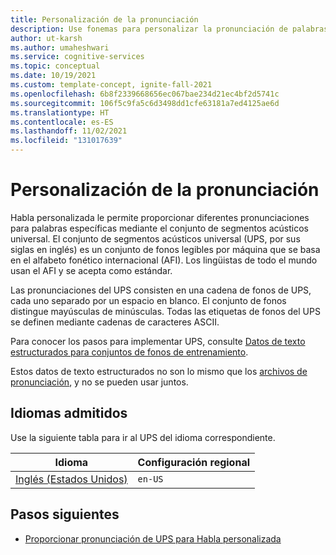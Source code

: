 ```yaml
---
title: Personalización de la pronunciación
description: Use fonemas para personalizar la pronunciación de palabras en la conversión de voz en texto.
author: ut-karsh
ms.author: umaheshwari
ms.service: cognitive-services
ms.topic: conceptual
ms.date: 10/19/2021
ms.custom: template-concept, ignite-fall-2021
ms.openlocfilehash: 6b8f2339668656ec067bae234d21ec4bf2d5741c
ms.sourcegitcommit: 106f5c9fa5c6d3498dd1cfe63181a7ed4125ae6d
ms.translationtype: HT
ms.contentlocale: es-ES
ms.lasthandoff: 11/02/2021
ms.locfileid: "131017639"
---
```

# <a name="customize-pronunciation"></a>Personalización de la pronunciación

Habla personalizada le permite proporcionar diferentes pronunciaciones para palabras específicas mediante el conjunto de segmentos acústicos universal. El conjunto de segmentos acústicos universal (UPS, por sus siglas en inglés) es un conjunto de fonos legibles por máquina que se basa en el alfabeto fonético internacional (AFI). Los lingüistas de todo el mundo usan el AFI y se acepta como estándar.

Las pronunciaciones del UPS consisten en una cadena de fonos de UPS, cada uno separado por un espacio en blanco. El conjunto de fonos distingue mayúsculas de minúsculas. Todas las etiquetas de fonos del UPS se definen mediante cadenas de caracteres ASCII.

Para conocer los pasos para implementar UPS, consulte [Datos de texto estructurados para conjuntos de fonos de entrenamiento](how-to-custom-speech-test-and-train.md#structured-text-data-for-training-public-preview).

Estos datos de texto estructurados no son lo mismo que los [archivos de pronunciación](how-to-custom-speech-test-and-train.md#pronunciation-data-for-training), y no se pueden usar juntos.

## <a name="languages-supported"></a>Idiomas admitidos

Use la siguiente tabla para ir al UPS del idioma correspondiente.

| Idioma                | Configuración regional  |
|-------------------------|---------|
| [Inglés (Estados Unidos)](phone-sets.md) | `en-US` |


## <a name="next-steps"></a>Pasos siguientes

* [Proporcionar pronunciación de UPS para Habla personalizada](how-to-custom-speech-test-and-train.md#structured-text-data-for-training-public-preview)
